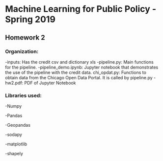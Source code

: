 # Machine Learning for Public Policy - Spring 2019

## Homework 2

### Organization:
-inputs: Has the credit csv and dictionary xls
-pipeline.py: Main functions for the pipeline.
-pipeline_demo.ipynb: Jupyter notebook that demonstrates the use of the pipeline with the credit data.
chi_opdat.py: Functions to obtain data from the Chicago Open Data Portal. It is called by pipeline.py
-hw2.pdf: PDF of Jupyter Notebook

### Libraries used:
-Numpy

-Pandas

-Geopandas

-sodapy

-matplotlib

-shapely

